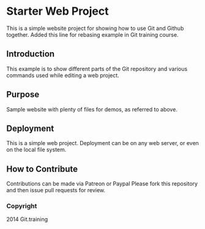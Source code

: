 # Starter Web Project

This is a simple website project for showing how to use Git and Github together.
Added this line for rebasing example in Git training course.

## Introduction

This example is to show different parts of the Git repository and various commands used while editing a web project.

## Purpose

Sample website with plenty of files for demos, as referred to above.

## Deployment

This is a simple web project. Deployment can be on any web server, or even on the local file system.

## How to Contribute

Contributions can be made via Patreon or Paypal
Please fork this repository and then issue pull requests for review.

### Copyright

2014 Git.training
